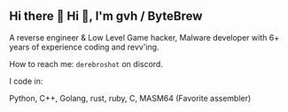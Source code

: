 ## Hi there 👋 Hi 👋, I'm gvh / ByteBrew

A reverse engineer & Low Level Game hacker, Malware developer with 6+ years of experience coding and revv'ing.

How to reach me: `derebroshot` on discord.

I code in:

Python, C++, Golang, rust, ruby, C, MASM64 (Favorite assembler)
